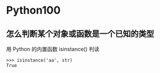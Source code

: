 # Python100



## 怎么判断某个对象或函数是一个已知的类型

用 Python 的内置函数 isinstance() 判读


```
>>> isinstance('aa', str)
True
```

